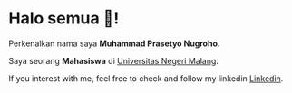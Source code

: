 # Halo semua 👋! 

Perkenalkan nama saya **Muhammad Prasetyo Nugroho**. 

Saya seorang **Mahasiswa** di [Universitas Negeri Malang](https://um.ac.id/).


If you interest with me, feel free to check and follow my linkedin [Linkedin](https://www.linkedin.com/in/muhammad-prasetyo-nugroho-499a69271/).
<!--
<p align="left">
<a href="https://github.com/MuhammadPrasetyoN">
  <img height="180em" src="https://github-readme-stats-eight-theta.vercel.app/api?username=gilangadhan&show_icons=true&theme=algolia&include_all_commits=true&count_private=true"/>  <img height="180em" src="https://github-readme-stats-eight-theta.vercel.app/api/top-langs/?username=gilangadhan&layout=compact&langs_count=8&theme=algolia"/>
</a>
</p>
-->
<!--
**MuhammadPrasetyoN/MuhammadPrasetyoN** is a ✨ _special_ ✨ repository because its `README.md` (this file) appears on your GitHub profile.

Here are some ideas to get you started:

- 🔭 I’m currently working on ...
- 🌱 I’m currently learning ...
- 👯 I’m looking to collaborate on ...
- 🤔 I’m looking for help with ...
- 💬 Ask me about ...
- 📫 How to reach me: ...
- 😄 Pronouns: ...
- ⚡ Fun fact: ...
-->
